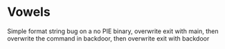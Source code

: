# Vowels

Simple format string bug on a no PIE binary, overwrite exit with main, then overwrite the command in backdoor, then overwrite exit with backdoor
